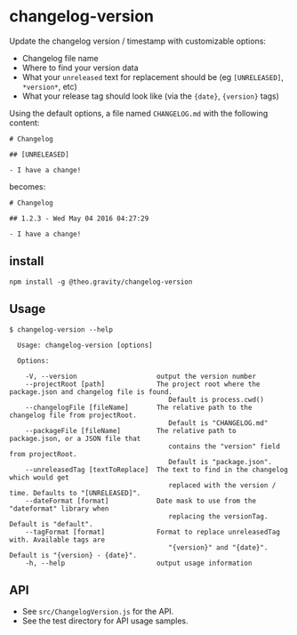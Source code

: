 # changelog-version

Update the changelog version / timestamp with customizable options:

- Changelog file name
- Where to find your version data
- What your `unreleased` text for replacement should be (eg `[UNRELEASED]`, `*version*`, etc)
- What your release tag should look like (via the `{date}`, `{version}` tags)

Using the default options, a file named `CHANGELOG.md` with the following content:

```
# Changelog

## [UNRELEASED]

- I have a change!
```

becomes:

```
# Changelog

## 1.2.3 - Wed May 04 2016 04:27:29

- I have a change!
```

## install

`npm install -g @theo.gravity/changelog-version`

## Usage

```
$ changelog-version --help

  Usage: changelog-version [options]

  Options:

    -V, --version                    output the version number
    --projectRoot [path]             The project root where the package.json and changelog file is found.
                                        Default is process.cwd()
    --changelogFile [fileName]       The relative path to the changelog file from projectRoot.
                                        Default is "CHANGELOG.md"
    --packageFile [fileName]         The relative path to package.json, or a JSON file that
                                        contains the "version" field from projectRoot.
                                        Default is "package.json".
    --unreleasedTag [textToReplace]  The text to find in the changelog which would get
                                        replaced with the version / time. Defaults to "[UNRELEASED]".
    --dateFormat [format]            Date mask to use from the "dateformat" library when
                                        replacing the versionTag. Default is "default".
    --tagFormat [format]             Format to replace unreleasedTag with. Available tags are
                                        "{version}" and "{date}". Default is "{version} - {date}".
    -h, --help                       output usage information
```

## API

- See `src/ChangelogVersion.js` for the API.
- See the test directory for API usage samples.
